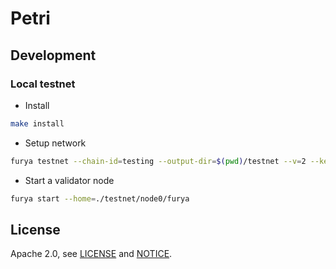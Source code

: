 # Petri


## Development

### Local testnet
* Install
```sh
make install
```
* Setup network
```sh
furya testnet --chain-id=testing --output-dir=$(pwd)/testnet --v=2 --keyring-backend=test --commit-timeout=1500ms --minimum-gas-prices=""
```
* Start a validator node
```sh
furya start --home=./testnet/node0/furya
```

## License

Apache 2.0, see [LICENSE](./LICENSE) and [NOTICE](./NOTICE).
